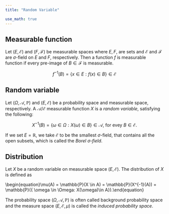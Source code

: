 ```yaml
---
title: "Random Variable"

use_math: true
---
```




## Measurable function
Let $(E, \mathcal{E})$ and $(F, \mathcal{F})$ be measurable spaces where  $E,F,$ are sets and $\mathcal{E}$ and $\mathcal{F}$ are $\sigma$-field on $E$ and $F$, respectively. Then a function $f$ is measurable function if every pre-image of $B \in \mathcal{F}$ is measurable.

$$  f^{-1}(B) = \{ x \in E: f(x) \in B \}  \in \mathcal{E} $$

## Random variable
Let $(\Omega, \mathcal{A}, \mathbb{P})$  and $(E, \mathcal{E})$ be a probability space and measurable space, respectively.  A $\mathcal{A}/\mathcal{E}$ measurable function $X$ is a  *random variable*, satisfying the following:

$$ X^{-1}(B) = \{ \omega \in \Omega: X(\omega) \in B \} \in \mathcal{A}  \text{, for evey } B \in \mathcal{E}.$$

If we set $E  = \mathbb{R}$, we take $\mathcal{E}$ to be the smallest $\sigma$-field, that contains   all the open subsets, which is called the *Borel $\sigma$-field*. 

## Distribution
Let $X$ be a random variable on measurable space $(E, \mathcal{E})$. The distribution of $X$ is defined as 

\begin{equation}\mu(A) =  \mathbb{P}(X \in A) = \mathbb{P}(X^{-1}(A))  = \mathbb{P}(\{ \omega \in \Omega: X(\omega)\in A\}).\end{equation}

The probability space $(\Omega, \mathcal{A}, \mathbb{P})$ is often called background probability space and the measure space $(E, \mathcal{E}, \mu)$ is called the *induced probability space*.
